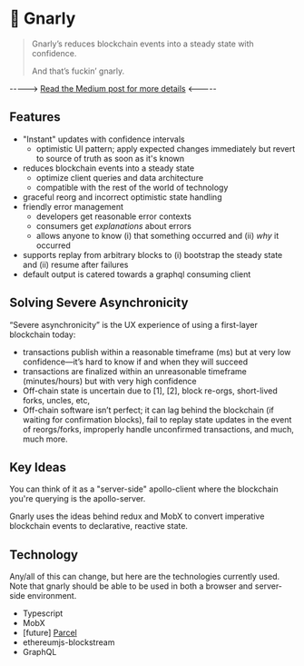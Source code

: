 # 🤙 Gnarly

> Gnarly’s reduces blockchain events into a steady state with confidence.
>
> And that’s fuckin’ gnarly.

-----> [Read the Medium post for more details](https://medium.com/xlnt-art/solving-severe-asynchronicity-with-gnarly-51f5310e5543) <-----

## Features

- "Instant" updates with confidence intervals
    - optimistic UI pattern; apply expected changes immediately but revert to source of truth as soon as it's known
- reduces blockchain events into a steady state
    - optimize client queries and data architecture
    - compatible with the rest of the world of technology
- graceful reorg and incorrect optimistic state handling
- friendly error management
    - developers get reasonable error contexts
    - consumers get _explanations_ about errors
    - allows anyone to know (i) that something occurred and (ii) _why_ it occurred
- supports replay from arbitrary blocks to (i) bootstrap the steady state and (ii) resume after failures
- default output is catered towards a graphql consuming client

## Solving Severe Asynchronicity

“Severe asynchronicity” is the UX experience of using a first-layer blockchain today:

- transactions publish within a reasonable timeframe (ms) but at very low confidence—it’s hard to know if and when they will succeed
- transactions are finalized within an unreasonable timeframe (minutes/hours) but with very high confidence
- Off-chain state is uncertain due to [1], [2], block re-orgs, short-lived forks, uncles, etc,
- Off-chain software isn’t perfect; it can lag behind the blockchain (if waiting for confirmation blocks), fail to replay state updates in the event of reorgs/forks, improperly handle unconfirmed transactions, and much, much more.

## Key Ideas

You can think of it as a "server-side" apollo-client where the blockchain you're querying is the apollo-server.

Gnarly uses the ideas behind redux and MobX to convert imperative blockchain events to declarative, reactive state.


## Technology
Any/all of this can change, but here are the technologies currently used. Note that gnarly should be able to be used in both a browser and server-side environment.

- Typescript
- MobX
- [future] [Parcel](https://github.com/parcel-bundler/parcel)
- ethereumjs-blockstream
- GraphQL
